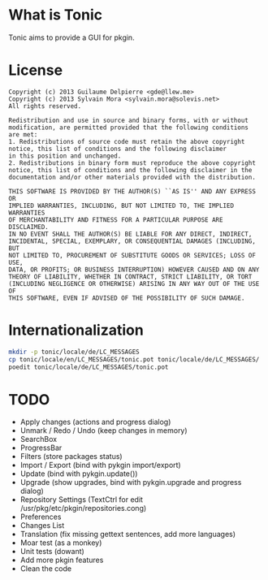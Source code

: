 What is Tonic
=============

Tonic aims to provide a GUI for pkgin.

License
=======

```
Copyright (c) 2013 Guilaume Delpierre <gde@llew.me>
Copyright (c) 2013 Sylvain Mora <sylvain.mora@solevis.net>
All rights reserved.

Redistribution and use in source and binary forms, with or without
modification, are permitted provided that the following conditions
are met:
1. Redistributions of source code must retain the above copyright
notice, this list of conditions and the following disclaimer
in this position and unchanged.
2. Redistributions in binary form must reproduce the above copyright
notice, this list of conditions and the following disclaimer in the
documentation and/or other materials provided with the distribution.

THIS SOFTWARE IS PROVIDED BY THE AUTHOR(S) ``AS IS'' AND ANY EXPRESS OR
IMPLIED WARRANTIES, INCLUDING, BUT NOT LIMITED TO, THE IMPLIED WARRANTIES
OF MERCHANTABILITY AND FITNESS FOR A PARTICULAR PURPOSE ARE DISCLAIMED.
IN NO EVENT SHALL THE AUTHOR(S) BE LIABLE FOR ANY DIRECT, INDIRECT,
INCIDENTAL, SPECIAL, EXEMPLARY, OR CONSEQUENTIAL DAMAGES (INCLUDING, BUT
NOT LIMITED TO, PROCUREMENT OF SUBSTITUTE GOODS OR SERVICES; LOSS OF USE,
DATA, OR PROFITS; OR BUSINESS INTERRUPTION) HOWEVER CAUSED AND ON ANY
THEORY OF LIABILITY, WHETHER IN CONTRACT, STRICT LIABILITY, OR TORT
(INCLUDING NEGLIGENCE OR OTHERWISE) ARISING IN ANY WAY OUT OF THE USE OF
THIS SOFTWARE, EVEN IF ADVISED OF THE POSSIBILITY OF SUCH DAMAGE.
```

Internationalization
====================

```bash
mkdir -p tonic/locale/de/LC_MESSAGES
cp tonic/locale/en/LC_MESSAGES/tonic.pot tonic/locale/de/LC_MESSAGES/
poedit tonic/locale/de/LC_MESSAGES/tonic.pot
```

TODO
====

 - Apply changes (actions and progress dialog)
 - Unmark / Redo / Undo (keep changes in memory)
 - SearchBox
 - ProgressBar
 - Filters (store packages status)
 - Import / Export (bind with pykgin import/export)
 - Update (bind with pykgin.update())
 - Upgrade (show upgrades, bind with pykgin.upgrade and progress dialog)
 - Repository Settings (TextCtrl for edit /usr/pkg/etc/pkgin/repositories.cong)
 - Preferences 
 - Changes List
 - Translation (fix missing gettext sentences, add more languages)
 - Moar test (as a monkey)
 - Unit tests (dowant)
 - Add more pkgin features
 - Clean the code
